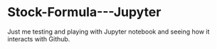 # Stock-Formula---Jupyter
Just me testing and playing with Jupyter notebook and seeing how it interacts with Github. 
